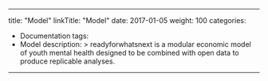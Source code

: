 
---
title: "Model"
linkTitle: "Model"
date: 2017-01-05
weight: 100
categories: 
- Documentation
tags: 
- Model
description: >
  readyforwhatsnext is a modular economic model of youth mental health designed to be combined with open data to produce replicable analyses.
---


